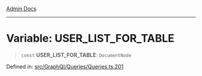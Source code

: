 [Admin Docs](/)

---

# Variable: USER_LIST_FOR_TABLE

> `const` **USER_LIST_FOR_TABLE**: `DocumentNode`

Defined in: [src/GraphQl/Queries/Queries.ts:201](https://github.com/PalisadoesFoundation/talawa-admin/blob/main/src/GraphQl/Queries/Queries.ts#L201)
